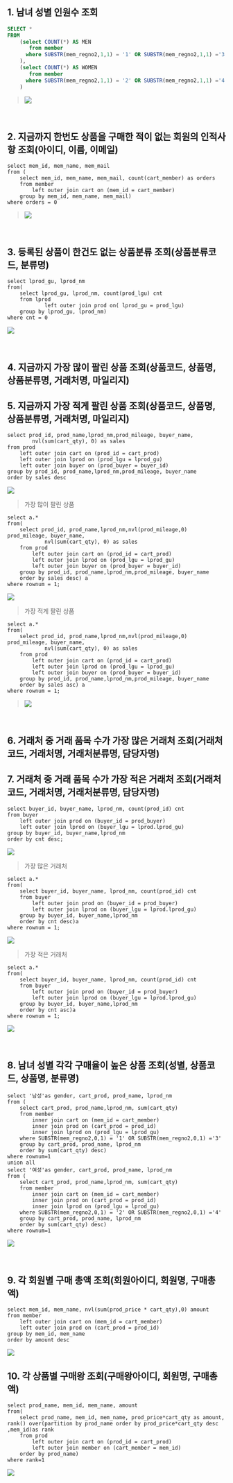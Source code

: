 ## 1. 남녀 성별 인원수 조회
```sql
SELECT *
FROM
    (select COUNT(*) AS MEN
       from member
      where SUBSTR(mem_regno2,1,1) = '1' OR SUBSTR(mem_regno2,1,1) ='3'
    ),
    (select COUNT(*) AS WOMEN
       from member
      where SUBSTR(mem_regno2,1,1) = '2' OR SUBSTR(mem_regno2,1,1) ='4'
    )

```

>![](https://raw.githubusercontent.com/Shane-Park/markdownBlog/master/database/oracle/homework.assets/1.png)

​          

## 2. 지금까지 한번도 상품을 구매한 적이 없는 회원의 인적사항 조회(아이디, 이름, 이메일)
```
select mem_id, mem_name, mem_mail
from (
    select mem_id, mem_name, mem_mail, count(cart_member) as orders
    from member
        left outer join cart on (mem_id = cart_member)
    group by mem_id, mem_name, mem_mail)
where orders = 0
```
>![](https://raw.githubusercontent.com/Shane-Park/markdownBlog/master/database/oracle/homework.assets/2.png)

​          

## 3. 등록된 상품이 한건도 없는 상품분류 조회(상품분류코드, 분류명)
```
select lprod_gu, lprod_nm
from(
    select lprod_gu, lprod_nm, count(prod_lgu) cnt
    from lprod
            left outer join prod on( lprod_gu = prod_lgu)
    group by lprod_gu, lprod_nm)
where cnt = 0
```
![](https://raw.githubusercontent.com/Shane-Park/markdownBlog/master/database/oracle/homework.assets/3.png)

​          

## 4. 지금까지 가장 많이 팔린 상품 조회(상품코드, 상품명, 상품분류명, 거래처명, 마일리지)
## 5. 지금까지 가장 적게 팔린 상품 조회(상품코드, 상품명, 상품분류명, 거래처명, 마일리지)
```
select prod_id, prod_name,lprod_nm,prod_mileage, buyer_name,
        nvl(sum(cart_qty), 0) as sales
from prod
    left outer join cart on (prod_id = cart_prod)
    left outer join lprod on (prod_lgu = lprod_gu)
    left outer join buyer on (prod_buyer = buyer_id)
group by prod_id, prod_name,lprod_nm,prod_mileage, buyer_name
order by sales desc
```
![](https://raw.githubusercontent.com/Shane-Park/markdownBlog/master/database/oracle/homework.assets/4.png)

>가장 많이 팔린 상품    

```
select a.*
from(
    select prod_id, prod_name,lprod_nm,nvl(prod_mileage,0) prod_mileage, buyer_name,
            nvl(sum(cart_qty), 0) as sales
    from prod
        left outer join cart on (prod_id = cart_prod)
        left outer join lprod on (prod_lgu = lprod_gu)
        left outer join buyer on (prod_buyer = buyer_id)
    group by prod_id, prod_name,lprod_nm,prod_mileage, buyer_name
    order by sales desc) a
where rownum = 1;
```
![](https://raw.githubusercontent.com/Shane-Park/markdownBlog/master/database/oracle/homework.assets/5.png)
>가장 적게 팔린 상품    

```
select a.*
from(
    select prod_id, prod_name,lprod_nm,nvl(prod_mileage,0) prod_mileage, buyer_name,
            nvl(sum(cart_qty), 0) as sales
    from prod
        left outer join cart on (prod_id = cart_prod)
        left outer join lprod on (prod_lgu = lprod_gu)
        left outer join buyer on (prod_buyer = buyer_id)
    group by prod_id, prod_name,lprod_nm,prod_mileage, buyer_name
    order by sales asc) a
where rownum = 1;
```
>![](https://raw.githubusercontent.com/Shane-Park/markdownBlog/master/database/oracle/homework.assets/6.png)

​          

## 6. 거래처 중 거래 품목 수가 가장 많은 거래처 조회(거래처코드, 거래처명, 거래처분류명, 담당자명)
## 7. 거래처 중 거래 품목 수가 가장 적은 거래처 조회(거래처코드, 거래처명, 거래처분류명, 담당자명)
```
select buyer_id, buyer_name, lprod_nm, count(prod_id) cnt
from buyer
    left outer join prod on (buyer_id = prod_buyer)
    left outer join lprod on (buyer_lgu = lprod.lprod_gu)
group by buyer_id, buyer_name,lprod_nm
order by cnt desc; 
```
![](https://raw.githubusercontent.com/Shane-Park/markdownBlog/master/database/oracle/homework.assets/7.png)
> 가장 많은 거래처
```
select a.*
from(
    select buyer_id, buyer_name, lprod_nm, count(prod_id) cnt
    from buyer
        left outer join prod on (buyer_id = prod_buyer)
        left outer join lprod on (buyer_lgu = lprod.lprod_gu)
    group by buyer_id, buyer_name,lprod_nm
    order by cnt desc)a
where rownum = 1;
```
![](https://raw.githubusercontent.com/Shane-Park/markdownBlog/master/database/oracle/homework.assets/8.png)
> 가장 적은 거래처
```
select a.*
from(
    select buyer_id, buyer_name, lprod_nm, count(prod_id) cnt
    from buyer
        left outer join prod on (buyer_id = prod_buyer)
        left outer join lprod on (buyer_lgu = lprod.lprod_gu)
    group by buyer_id, buyer_name,lprod_nm
    order by cnt asc)a
where rownum = 1;
```
![](https://raw.githubusercontent.com/Shane-Park/markdownBlog/master/database/oracle/homework.assets/9.png)

​          

## 8. 남녀 성별 각각 구매율이 높은 상품 조회(성별, 상품코드, 상품명, 분류명)
```
select '남성'as gender, cart_prod, prod_name, lprod_nm
from (
    select cart_prod, prod_name,lprod_nm, sum(cart_qty)
    from member
        inner join cart on (mem_id = cart_member)
        inner join prod on (cart_prod = prod_id)
        inner join lprod on (prod_lgu = lprod_gu)
    where SUBSTR(mem_regno2,0,1) = '1' OR SUBSTR(mem_regno2,0,1) ='3'
    group by cart_prod, prod_name, lprod_nm
    order by sum(cart_qty) desc)
where rownum=1 
union all
select '여성'as gender, cart_prod, prod_name, lprod_nm
from (
    select cart_prod, prod_name,lprod_nm, sum(cart_qty)
    from member
        inner join cart on (mem_id = cart_member)
        inner join prod on (cart_prod = prod_id)
        inner join lprod on (prod_lgu = lprod_gu)
    where SUBSTR(mem_regno2,0,1) = '2' OR SUBSTR(mem_regno2,0,1) ='4'
    group by cart_prod, prod_name, lprod_nm
    order by sum(cart_qty) desc)
where rownum=1
```
![](https://raw.githubusercontent.com/Shane-Park/markdownBlog/master/database/oracle/homework.assets/10.png)

​          

## 9. 각 회원별 구매 총액 조회(회원아이디, 회원명, 구매총액)
```
select mem_id, mem_name, nvl(sum(prod_price * cart_qty),0) amount
from member
    left outer join cart on (mem_id = cart_member)
    left outer join prod on (cart_prod = prod_id)
group by mem_id, mem_name
order by amount desc
```
![](https://raw.githubusercontent.com/Shane-Park/markdownBlog/master/database/oracle/homework.assets/11.png)
          

## 10. 각 상품별 구매왕 조회(구매왕아이디, 회원명, 구매총액)
```
select prod_name, mem_id, mem_name, amount
from(
    select prod_name, mem_id, mem_name, prod_price*cart_qty as amount, rank() over(partition by prod_name order by prod_price*cart_qty desc ,mem_id)as rank
    from prod
        left outer join cart on (prod_id = cart_prod)
        left outer join member on (cart_member = mem_id)
    order by prod_name)
where rank=1
```

![](https://raw.githubusercontent.com/Shane-Park/markdownBlog/master/database/oracle/homework.assets/12.png)